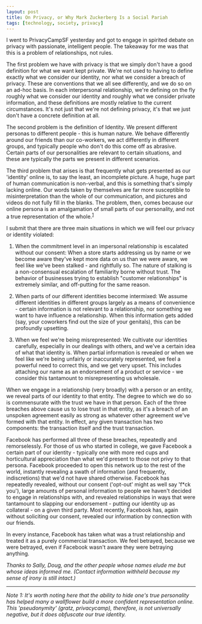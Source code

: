 ```yaml
---
layout: post
title: On Privacy, or Why Mark Zuckerberg Is a Social Pariah
tags: [technology, society, privacy]
---
```

I went to PrivacyCampSF yesterday and got to engage in spirited debate on privacy with passionate, intelligent people. The takeaway for me was that this is a problem of relationships, not rules.

The first problem we have with privacy is that we simply don't have a good definition for what we want kept private. We're not used to having to define exactly what we consider our identity, nor what we consider a breach of privacy. These are conventions that we all see differently, and we do so on an ad-hoc basis. In each interpersonal relationship, we're defining on the fly roughly what we consider our identity and roughly what we consider private information, and these definitions are mostly relative to the current circumstances. It's not just that we're not defining privacy, it's that we just don't have a concrete definition at all.

The second problem is the definition of Identity. We present different personas to different people - this is human nature. We behave differently around our friends than our co-workers, we act differently in different groups, and typically people who don't do this come off as abrasive. Certain parts of our personalities are relevant to certain situations, and these are typically the parts we present in different scenarios.

The third problem that arises is that frequently what gets presented as our 'identity' online is, to say the least, an incomplete picture. A huge, huge part of human communication is non-verbal, and this is something that's simply lacking online. Our words taken by themselves are far more susceptible to misinterpretation than the whole of our communication, and pictures and videos do not fully fill in the blanks. The problem, then, comes because our online persona is an amalgamation of small parts of our personality, and not a true representation of the whole.<sup><a href='#note1'>1</a></sup>

I submit that there are three main situations in which we will feel our privacy or identity violated:

1. When the commitment level in an impersonal relationship is escalated without our consent: When a store starts addressing us by name or we become aware they've kept more data on us than we were aware, we feel like we've been stalked - and rightfully so. The nature of stalking is a non-consensual escalation of familiarity borne without trust. The behavior of businesses trying to establish "customer relationships" is extremely similar, and off-putting for the same reason.

2. When parts of our different identities become intermixed: We assume different identities in different groups largely as a means of convenience - certain information is not relevant to a relationship, nor something we want to have influence a relationship. When this information gets added (say, your coworkers find out the size of your genitals), this can be profoundly upsetting.

3. When we feel we're being misrepresented: We cultivate our identities carefully, especially in our dealings with others, and we've a certain idea of what that identity is. When partial information is revealed or when we feel like we're being unfairly or inaccurately represented, we feel a powerful need to correct this, and we get very upset. This includes attaching our name as an endorsement of a product or service - we consider this tantamount to misrepresenting us wholesale.

When we engage in a relationship (very broadly) with a person or an entity, we reveal parts of our identity to that entity. The degree to which we do so is commensurate with the trust we have in that person. Each of the three breaches above cause us to lose trust in that entity, as it's a breach of an unspoken agreement easily as strong as whatever other agreement we've formed with that entity. In effect, any given transaction has two components: the transaction itself and the trust transaction.

Facebook has performed all three of these breaches, repeatedly and remorselessly. For those of us who started in college, we gave Facebook a certain part of our identity - typically one with more red cups and horticultural appreciation than what we'd present to those not privy to that persona. Facebook proceeded to open this network up to the rest of the world, instantly revealing a swath of information (and frequently, indiscretions) that we'd not have shared otherwise. Facebook has repeatedly revealed, without our consent ('opt-out' might as well say 'f*ck you'), large amounts of personal information to people we haven't decided to engage in relationships with, and revealed relationships in ways that were tantamount to slapping our endorsement - putting our identity up as collateral - on a given third party. Most recently, Facebook has, again without soliciting our consent, revealed our information by connection with our friends.

In every instance, Facebook has taken what was a trust relationship and treated it as a purely commercial transaction. We feel betrayed, because we were betrayed, even if Facebook wasn't aware they were betraying anything.

*Thanks to Sally, Doug, and the other people whose names elude me but whose ideas informed me. (Contact information withheld because my sense of irony is still intact.)*

---------

*<a name='note1' anchor='note1'>Note 1:</a> It's worth noting here that the ability to hide one's true personality has helped many a wallflower build a more confident representation online. This 'pseudonymity' (gratz, privacycamp), therefore, is not universally negative, but it does obfuscate our true identity.*